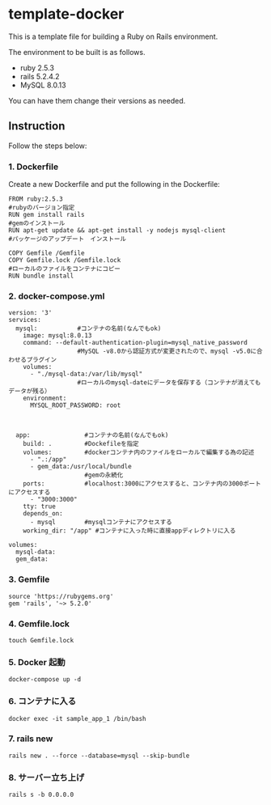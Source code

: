 # template-docker

This is a template file for building a Ruby on Rails environment.
 
The environment to be built is as follows.

- ruby 2.5.3
- rails 5.2.4.2
- MySQL 8.0.13

You can have them change their versions as needed.

## Instruction

Follow the steps below:

### 1. Dockerfile

Create a new Dockerfile and put the following in the Dockerfile:

```Docker:Dockerfile
FROM ruby:2.5.3                         
#rubyのバージョン指定
RUN gem install rails
#gemのインストール
RUN apt-get update && apt-get install -y nodejs mysql-client
#パッケージのアップデート　インストール

COPY Gemfile /Gemfile
COPY Gemfile.lock /Gemfile.lock
#ローカルのファイルをコンテナにコピー
RUN bundle install
```

### 2. docker-compose.yml

```
version: '3'
services:
  mysql:           #コンテナの名前(なんでもok)
    image: mysql:8.0.13
    command: --default-authentication-plugin=mysql_native_password
                   #MySQL -v8.0から認証方式が変更されたので、mysql -v5.0に合わせるプラグイン
    volumes:
      - "./mysql-data:/var/lib/mysql"
                   #ローカルのmysql-dateにデータを保存する（コンテナが消えてもデータが残る）
    environment:
      MYSQL_ROOT_PASSWORD: root



  app:               #コンテナの名前(なんでもok)
    build: .         #Dockefileを指定
    volumes:         #dockerコンテナ内のファイルをローカルで編集する為の記述
      - ".:/app"
      - gem_data:/usr/local/bundle
                     #gemの永続化
    ports:           #localhost:3000にアクセスすると、コンテナ内の3000ポートにアクセスする
      - "3000:3000"
    tty: true
    depends_on:
      - mysql        #mysqlコンテナにアクセスする
    working_dir: "/app" #コンテナに入った時に直接appディレクトリに入る

volumes:
  mysql-data:
  gem_data:
```

### 3. Gemfile

```
source 'https://rubygems.org'
gem 'rails', '~> 5.2.0'
```

### 4. Gemfile.lock

```touch Gemfile.lock```

### 5. Docker 起動

```docker-compose up -d```

### 6. コンテナに入る

```docker exec -it sample_app_1 /bin/bash```

### 7. rails new

```rails new . --force --database=mysql --skip-bundle```

### 8. サーバー立ち上げ

```rails s -b 0.0.0.0```


